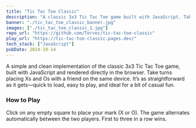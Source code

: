 ```yaml
---
title: "Tic Tac Toe Classic"
description: "A classic 3x3 Tic Tac Toe game built with JavaScript. Take turns placing Xs and Os in a clean, responsive browser-based interface."
banner: "./tic_tac_toe_classic_banner.jpg"
images: ["./tic_tac_toe_classic_1.jpg"]
repo_url: "https://github.com/Torvec/tic-tac-toe-classic"
play_url: "https://tic-tac-toe-classic.pages.dev/"
tech_stack: ["JavaScript"]
pubDate: 2024-10-14
---
```


A simple and clean implementation of the classic 3x3 Tic Tac Toe game, built with JavaScript and rendered directly in the browser. Take turns placing Xs and Os with a friend on the same device. It’s as straightforward as it gets—quick to load, easy to play, and ideal for a bit of casual fun.

### How to Play

Click on any empty square to place your mark (X or O). The game alternates automatically between the two players. First to three in a row wins.
